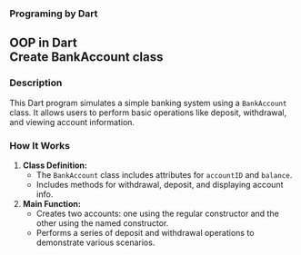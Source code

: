 ### Programing by Dart
## OOP in Dart <br> Create BankAccount class

### Description
This Dart program simulates a simple banking system using a `BankAccount` class. It allows users to perform basic operations like deposit, withdrawal, and viewing account information.

### How It Works
1. **Class Definition:**
   - The `BankAccount` class includes attributes for `accountID` and `balance`.
   - Includes methods for withdrawal, deposit, and displaying account info.
2. **Main Function:**
   - Creates two accounts: one using the regular constructor and the other using the named constructor.
   - Performs a series of deposit and withdrawal operations to demonstrate various scenarios.

